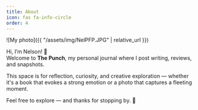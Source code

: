 ```yaml
---
title: About
icon: fas fa-info-circle
order: 4
---
```


![My photo]({{ "/assets/img/NelPFP.JPG" | relative_url }})

Hi, I’m Nelson! 👋  
Welcome to **The Punch**, my personal journal where I post writing, reviews, and snapshots.

This space is for reflection, curiosity, and creative exploration — whether it's a book that evokes a strong emotion or a photo that captures a fleeting moment.

Feel free to explore — and thanks for stopping by. 🌱
